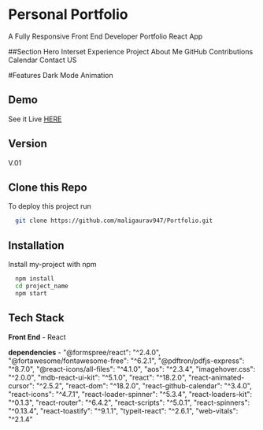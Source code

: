
# Personal Portfolio

A Fully Responsive Front End Developer Portfolio React App



##Section
  Hero
  Interset
  Experience
  Project
  About Me
  GitHub Contributions Calendar
  Contact US

#Features
  Dark Mode
  Animation 
  
## Demo

See it Live [HERE](https://maligaurav947.github.io/Portfolio/) 


## Version

V.01
## Clone this Repo

To deploy this project run

```bash
  git clone https://github.com/maligaurav947/Portfolio.git
```


## Installation

Install my-project with npm

```bash
  npm install
  cd project_name
  npm start
```
    
## Tech Stack

**Front End** - React 

**dependencies** - 
    "@formspree/react": "^2.4.0",
    "@fortawesome/fontawesome-free": "^6.2.1",
    "@pdftron/pdfjs-express": "^8.7.0",
    "@react-icons/all-files": "^4.1.0",
    "aos": "^2.3.4",
    "imagehover.css": "^2.0.0",
    "mdb-react-ui-kit": "^5.1.0",
    "react": "^18.2.0",
    "react-animated-cursor": "^2.5.2",
    "react-dom": "^18.2.0",
    "react-github-calendar": "^3.4.0",
    "react-icons": "^4.7.1",
    "react-loader-spinner": "^5.3.4",
    "react-loaders-kit": "^0.1.3",
    "react-router": "^6.4.2",
    "react-scripts": "^5.0.1",
    "react-spinners": "^0.13.4",
    "react-toastify": "^9.1.1",
    "typeit-react": "^2.6.1",
    "web-vitals": "^2.1.4"
